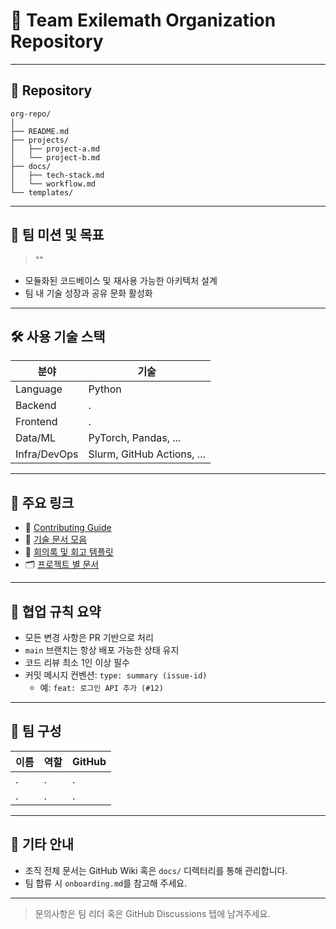 # 🧩 Team Exilemath Organization Repository

---

## 📁 Repository
```text
org-repo/
│
├── README.md               
├── projects/               
│   ├── project-a.md
│   └── project-b.md
├── docs/                   
│   ├── tech-stack.md
│   └── workflow.md
└── templates/              
```

---

## 🚀 팀 미션 및 목표

> ""

- 모듈화된 코드베이스 및 재사용 가능한 아키텍처 설계
- 팀 내 기술 성장과 공유 문화 활성화

---

## 🛠️ 사용 기술 스택

| 분야       | 기술 |
|------------|------|
| Language   | Python |
| Backend    | . |
| Frontend   | . |
| Data/ML    | PyTorch, Pandas, ... |
| Infra/DevOps | Slurm, GitHub Actions, ... |

---

## 🔗 주요 링크

- 📌 [Contributing Guide](./CONTRIBUTING.md)
- 📒 [기술 문서 모음](./docs/)
- 💬 [회의록 및 회고 템플릿](./templates/)
- 🗂️ [프로젝트 별 문서](./projects/)

---

## 🤝 협업 규칙 요약

- 모든 변경 사항은 PR 기반으로 처리
- `main` 브랜치는 항상 배포 가능한 상태 유지
- 코드 리뷰 최소 1인 이상 필수
- 커밋 메시지 컨벤션: `type: summary (issue-id)`
  - 예: `feat: 로그인 API 추가 (#12)`

---

## 👥 팀 구성

| 이름 | 역할 | GitHub |
|------|------|--------|
| . | . | . |
| . | . | . |

---

## 📌 기타 안내

- 조직 전체 문서는 GitHub Wiki 혹은 `docs/` 디렉터리를 통해 관리합니다.
- 팀 합류 시 `onboarding.md`를 참고해 주세요.

---

> 문의사항은 팀 리더 혹은 GitHub Discussions 탭에 남겨주세요.
